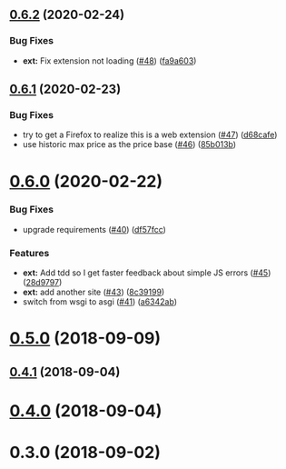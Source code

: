 ## [0.6.2](https://github.com/crccheck/CrapCrapCrap/compare/v0.6.1...v0.6.2) (2020-02-24)


### Bug Fixes

* **ext:** Fix extension not loading ([#48](https://github.com/crccheck/CrapCrapCrap/issues/48)) ([fa9a603](https://github.com/crccheck/CrapCrapCrap/commit/fa9a603))


## [0.6.1](https://github.com/crccheck/CrapCrapCrap/compare/v0.6.0...v0.6.1) (2020-02-23)


### Bug Fixes

* try to get a Firefox to realize this is a web extension ([#47](https://github.com/crccheck/CrapCrapCrap/issues/47)) ([d68cafe](https://github.com/crccheck/CrapCrapCrap/commit/d68cafe))
* use historic max price as the price base ([#46](https://github.com/crccheck/CrapCrapCrap/issues/46)) ([85b013b](https://github.com/crccheck/CrapCrapCrap/commit/85b013b))



# [0.6.0](https://github.com/crccheck/CrapCrapCrap/compare/v0.5.0...v0.6.0) (2020-02-22)


### Bug Fixes

* upgrade requirements ([#40](https://github.com/crccheck/CrapCrapCrap/issues/40)) ([df57fcc](https://github.com/crccheck/CrapCrapCrap/commit/df57fcc))


### Features

* **ext:** Add tdd so I get faster feedback about simple JS errors ([#45](https://github.com/crccheck/CrapCrapCrap/issues/45)) ([28d9797](https://github.com/crccheck/CrapCrapCrap/commit/28d9797))
* **ext:** add another site ([#43](https://github.com/crccheck/CrapCrapCrap/issues/43)) ([8c39199](https://github.com/crccheck/CrapCrapCrap/commit/8c39199))
* switch from wsgi to asgi ([#41](https://github.com/crccheck/CrapCrapCrap/issues/41)) ([a6342ab](https://github.com/crccheck/CrapCrapCrap/commit/a6342ab))



# [0.5.0](https://github.com/crccheck/CrapCrapCrap/compare/v0.4.1...v0.5.0) (2018-09-09)



## [0.4.1](https://github.com/crccheck/CrapCrapCrap/compare/v0.4.0...v0.4.1) (2018-09-04)



# [0.4.0](https://github.com/crccheck/CrapCrapCrap/compare/v0.3.0...v0.4.0) (2018-09-04)



# 0.3.0 (2018-09-02)


